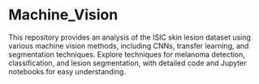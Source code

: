 # Machine_Vision
This repository provides an analysis of the ISIC skin lesion dataset using various machine vision methods, including CNNs, transfer learning, and segmentation techniques. Explore techniques for melanoma detection, classification, and lesion segmentation, with detailed code and Jupyter notebooks for easy understanding.
